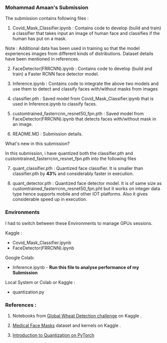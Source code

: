 ### Mohammad Amaan's Submission

The submission contains following files :

1) Covid_Mask_Classifier.ipynb : Contains code to develop (build and train) a classifier that takes input an image of human face and classifies if the human has put on a mask.

Note : Additional data has been used in training so that the model experiences images from different kinds of distributions. Dataset details have been mentioned in references.

2) FaceDetector(FRRCNN).ipynb : Contains code to develop (build and train) a Faster RCNN face detector model.

3) Inference.ipynb : Contains code to integrate the above two models and use them to detect and classify faces with/without masks from images

4) classifier.pth : Saved model from Covid_Mask_Classifier.ipynb that is used in Inference.ipynb to classify faces.

5) customtrained_fasterrcnn_resnet50_fpn.pth : Saved model from FaceDetector(FRRCNN).ipynb that detects faces with/without mask in an image.

6) README.MD : Submission details.

What's new in this submission?

In this submission, i have quantized both the classifier.pth and customtrained_fasterrcnn_resnet_fpn.pth into the following files

7) quant_classifier.pth : Quantized face classifier. It is smaller than classifier.pth by **43%** and considerably faster in execution.

8) quant_detector.pth : Quantized face detector model. It is of same size as customtrained_fasterrcnn_resnet50_fpn.pht but it works on integer data type hence supports mobile and other IOT platforms. Also it gives considerable speed up in execution.


### Environments

I had to switch between these Environments to manage GPUs sessions.

Kaggle :
*  Covid_Mask_Classifier.ipynb
*  FaceDetector(FRRCNN).ipynb

Google Colab:
*  Inference.ipynb - **Run this file to analyse performance of my Submission**

Local System or Colab or Kaggle :
*  quantization.py

### References :

1) Notebooks from <a href="https://www.kaggle.com/c/global-wheat-detection">Global Wheat Detection challenge</a> on Kaggle .

2) <a href="https://www.kaggle.com/vtech6/medical-masks-dataset">Medical Face Masks</a> dataset and kernels on Kaggle .

3) <a href=https://pytorch.org/blog/introduction-to-quantization-on-pytorch/> Introduction to Quantization on PyTorch </a>

